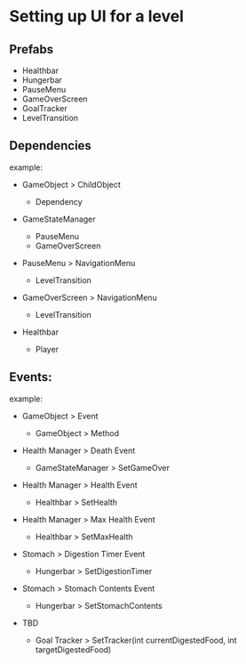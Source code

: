 # Setting up UI for a level

## Prefabs

* Healthbar
* Hungerbar
* PauseMenu
* GameOverScreen
* GoalTracker
* LevelTransition

## Dependencies

example:
* GameObject > ChildObject
	- Dependency

* GameStateManager
	- PauseMenu
	- GameOverScreen
* PauseMenu > NavigationMenu
	- LevelTransition
* GameOverScreen > NavigationMenu
	- LevelTransition
* Healthbar
	- Player

## Events:

example:
* GameObject > Event
	- GameObject > Method

* Health Manager > Death Event
	- GameStateManager > SetGameOver
* Health Manager > Health Event
	- Healthbar > SetHealth
* Health Manager > Max Health Event
	- Healthbar > SetMaxHealth
* Stomach > Digestion Timer Event
	- Hungerbar > SetDigestionTimer
* Stomach > Stomach Contents Event
	- Hungerbar > SetStomachContents
* TBD
	- Goal Tracker > SetTracker(int currentDigestedFood, int targetDigestedFood)

